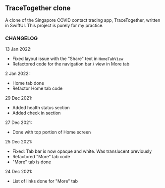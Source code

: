 ## TraceTogether clone

A clone of the Singapore COVID contact tracing app, TraceTogether, written in SwiftUI. This project is purely for my practice.


### CHANGELOG

13 Jan 2022:
- Fixed layout issue with the "Share" text in ```HomeTabView```
- Refactored code for the navigation bar / view in More tab

2 Jan 2022:
- Home tab done
- Refactor Home tab code

29 Dec 2021:
- Added health status section
- Added check in section

27 Dec 2021:
- Done with top portion of Home screen

25 Dec 2021:
- Fixed: Tab bar is now opaque and white. Was translucent previously
- Refactored "More" tab code
- "More" tab is done

24 Dec 2021:
- List of links done for "More" tab
